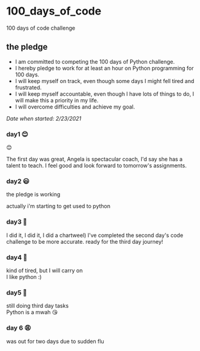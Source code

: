 # 100_days_of_code
100 days of code challenge



## **the pledge**
+ I am committed to competing the 100 days of Python challenge.
+ I hereby pledge to work for at least an hour on Python programming for 100 days.
+ I will keep myself on track, even though some days I might fell tired and frustrated.
+ I will keep myself accountable, even though I have lots of things to do, I will make this a priority in my life.
+ I will overcome difficulties and achieve my goal.

*Date when started: 2/23/2021*

### day1 😊

:blush:

The first day was great, Angela is spectacular coach, I'd say she has a talent to teach. I feel good and look forward to tomorrow's assignments.

### day2 😃

the pledge is working

actually i'm starting to get used to python

### day3 💪

I did it, I did it, I did a chartweel) 
I've completed the second day's code challenge to be more accurate.
ready for the third day journey!

### day4 💪

kind of tired, but I will carry on\
I like python :)

### day5 😤

still doing third day tasks\
Python is a mwah 😘

### day 6 😩

was out for two days due to sudden flu 

